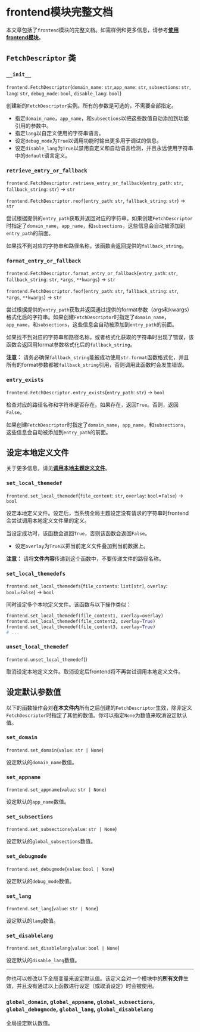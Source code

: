 # frontend模块完整文档

本文章包括了`frontend`模块的完整文档。如需样例和更多信息，请参考[**使用frontend模块**](3.%20使用frontend模块.md)。

## `FetchDescriptor` 类

### `__init__`

`frontend.FetchDescriptor`(`domain_name`: `str`,`app_name`: `str`, `subsections`: `str`, `lang`: `str`, `debug_mode`: `bool`, `disable_lang`: `bool`)

创建新的`FetchDescriptor`实例。所有的参数是可选的，不需要全部指定。

- 指定`domain_name`，`app_name`，和`subsections`以把这些数值自动添加到功能引用的参数中。
- 指定`lang`以自定义使用的字符串语言。
- 设定`debug_mode`为`True`以调用功能时输出更多用于调试的信息。
- 设定`disable_lang`为`True`以禁用自定义和自动语言检测，并且永远使用字符串中的`default`语言定义。

### `retrieve_entry_or_fallback`

`frontend.FetchDescriptor.retrieve_entry_or_fallback`(`entry_path`: `str`, `fallback_string`: `str`) -> `str`

`frontend.FetchDescriptor.reof`(`entry_path`: `str`, `fallback_string`: `str`) -> `str`

尝试根据提供的`entry_path`获取并返回对应的字符串。如果创建`FetchDescriptor`时指定了`domain_name`，`app_name`，和`subsections`，这些信息会自动被添加到`entry_path`的前面。

如果找不到对应的字符串和路径名称，该函数会返回提供的`fallback_string`。

### `format_entry_or_fallback`

`frontend.FetchDescriptor.format_entry_or_fallback`(`entry_path`: `str`, `fallback_string`: `str`, `*args`, `**kwargs`) -> `str`

`frontend.FetchDescriptor.feof`(`entry_path`: `str`, `fallback_string`: `str`, `*args`, `**kwargs`) -> `str`

尝试根据提供的`entry_path`获取并返回通过提供的format参数（args和kwargs）格式化后的字符串。如果创建`FetchDescriptor`时指定了`domain_name`，`app_name`，和`subsections`，这些信息会自动被添加到`entry_path`的前面。

如果找不到对应的字符串和路径名称，或者格式化获取的字符串时出现了错误，该函数会返回用format参数格式化后的`fallback_string`。

**注意：** 请务必确保`fallback_string`能被成功使用`str.format`函数格式化，并且所有的format参数都被`fallback_string`引用，否则调用此函数时会发生错误。

### `entry_exists`

`frontend.FetchDescriptor.entry_exists`(`entry_path`: `str`) -> `bool`

检查对应的路径名称和字符串是否存在。如果存在，返回`True`。否则，返回`False`。

如果创建`FetchDescriptor`时指定了`domain_name`，`app_name`，和`subsections`，这些信息会自动被添加到`entry_path`的前面。

## 设定本地定义文件

关于更多信息，请见[**调用本地主题定义文件**](调用本地主题定义文件.md)。

### `set_local_themedef`

`frontend.set_local_themedef`(`file_content`: `str`, `overlay`: `bool`=`False`) -> `bool`

设定本地定义文件。设定后，当系统全局主题设定没有请求的字符串时frontend会尝试调用本地定义文件里的定义。

当设定成功时，该函数会返回`True`，否则该函数会返回`False`。

- 设定`overlay`为`True`以把当前定义文件叠加到当前数据上。

**注意：** 请将**文件内容**传递到这个函数中，不要传递文件的路径名称。

### `set_local_themedefs`

`frontend.set_local_themedefs`(`file_contents`: `list[str]`, `overlay`: `bool`=`False`) -> `bool`

同时设定多个本地定义文件。该函数与以下操作类似：

```py
frontend.set_local_themedef(file_content1, overlay=overlay)
frontend.set_local_themedef(file_content2, overlay=True)
frontend.set_local_themedef(file_content3, overlay=True)
# ...
```

### `unset_local_themedef`

`frontend.unset_local_themedef`()

取消设定本地定义文件。取消设定后frontend将不再尝试调用本地定义文件。

## 设定默认参数值

以下的函数操作会对**在本文件内**所有之后创建的`FetchDescriptor`生效，除非定义`FetchDescriptor`时指定了其他的数值。你可以指定`None`为数值来取消设定默认值。

### `set_domain`

`frontend.set_domain`(`value`: `str | None`)

设定默认的`domain_name`数值。

### `set_appname`

`frontend.set_appname`(`value`: `str | None`)

设定默认的`app_name`数值。

### `set_subsections`

`frontend.set_subsections`(`value`: `str | None`)

设定默认的`global_subsections`数值。

### `set_debugmode`

`frontend.set_debugmode`(`value`: `bool | None`)

设定默认的`debug_mode`数值。

### `set_lang`

`frontend.set_lang`(`value`: `str | None`)

设定默认的`lang`数值。

### `set_disablelang`

`frontend.set_disablelang`(`value`: `bool | None`)

设定默认的`disable_lang`数值。

---

你也可以修改以下全局变量来设定默认值。该定义会对一个模块中的**所有文件**生效，并且没有通过以上函数进行设定（或取消设定）时会被使用。

### `global_domain`, `global_appname`, `global_subsections`, `global_debugmode`, `global_lang`, `global_disablelang`

全局设定默认数值。